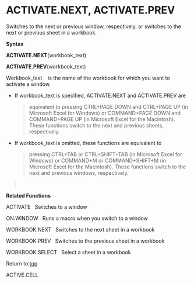 ACTIVATE.NEXT, ACTIVATE.PREV
============================

Switches to the next or previous window, respectively, or switches to
the next or previous sheet in a workbook.

**Syntax**

**ACTIVATE.NEXT**(workbook\_text)

**ACTIVATE.PREV**(workbook\_text)

Workbook\_text    is the name of the workbook for which you want to
activate a window.

-   If workbook\_text is specified, ACTIVATE.NEXT and ACTIVATE.PREV are
    > equivalent to pressing CTRL+PAGE DOWN and CTRL+PAGE UP (in
    > Microsoft Excel for Windows) or COMMAND+PAGE DOWN and COMMAND+PAGE
    > UP (in Microsoft Excel for the Macintosh). These functions switch
    > to the next and previous sheets, respectively.

-   If workbook\_text is omitted, these functions are equivalent to
    > pressing CTRL+TAB or CTRL+SHIFT+TAB (in Microsoft Excel for
    > Windows) or COMMAND+M or COMMAND+SHIFT+M (in Microsoft Excel for
    > the Macintosh). These functions switch to the next and previous
    > windows, respectively.

>  

**Related Functions**

ACTIVATE   Switches to a window

ON.WINDOW   Runs a macro when you switch to a window

WORKBOOK.NEXT   Switches to the next sheet in a workbook

WORKBOOK.PREV   Switches to the previous sheet in a workbook

WORKBOOK.SELECT   Select a sheet in a workbook

Return to [top](#A)

ACTIVE.CELL
